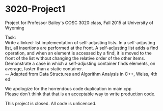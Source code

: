 # 3020-Project1

Project for Professor Bailey's COSC 3020 class,
Fall 2015 at University of Wyoming

Task:  
Write a linked-list implementation of self-adjusting lists. In a self-adjusting list, all insertions are performed at the front. A self-adjusting list adds a find operation, and when an element is accessed by a find, it is moved to the front of the list without changing the relative order of the other items.  
Demonstrate a case in which a self-adjusting container finds elements, on average, faster than a static container.  
-- Adapted from Data Structures and Algorithm Analysis in C++, Weiss, 4th ed
 
We apologize for the horrendous code duplication in main.cpp  
Please don't think that that is an acceptable way to write production code.

This project is closed. All code is unlicenced.
